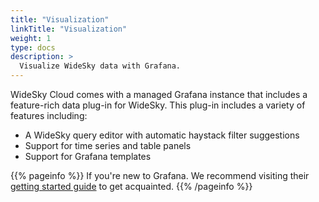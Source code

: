 ```yaml
---
title: "Visualization"
linkTitle: "Visualization"
weight: 1
type: docs
description: >
  Visualize WideSky data with Grafana.
---
```

WideSky Cloud comes with a managed Grafana instance that includes a feature-rich data plug-in for WideSky. This plug-in includes a variety of features including:
+ A WideSky query editor with automatic haystack filter suggestions
+ Support for time series and table panels
+ Support for Grafana templates

{{% pageinfo %}}
If you're new to Grafana. We recommend visiting their [getting started guide](https://grafana.com/docs/grafana/latest/guides/getting_started/) to get acquainted.
{{% /pageinfo %}}



